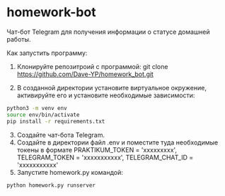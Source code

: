 # homework-bot
Чат-бот Telegram для получения информации о статусе домашней работы.

Как запустить программу:
1.	Клонируйте репозитроий с программой:
git clone https://github.com/Dave-YP/homework_bot.git

2.	В созданной директории установите виртуальное окружение, активируйте его и установите необходимые зависимости:
```sh
python3 -m venv env
source env/bin/activate
pip install -r requirements.txt
```

3.	Создайте чат-бота Telegram.
4.	Создайте в директории файл .env и поместите туда необходимые токены в формате PRAKTIKUM_TOKEN = 'ххххххххх', TELEGRAM_TOKEN = 'ххххххххххх', TELEGRAM_CHAT_ID = 'ххххххххххх'
5.	Запустите homework.py командой:
```sh
python homework.py runserver
```
